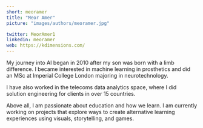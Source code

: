 ```yaml
---
short: meoramer
title: "Meor Amer"
picture: "images/authors/meoramer.jpg"

twitter: MeorAmer1
linkedin: meoramer
web: https://kdimensions.com/
---
```


My journey into AI began in 2010 after my son was born with a limb difference. I became interested in machine learning in prosthetics and did an MSc at Imperial College London majoring in neurotechnology.

I have also worked in the telecoms data analytics space, where I did solution engineering for clients in over 15 countries.

Above all, I am passionate about education and how we learn. I am currently working on projects that explore ways to create alternative learning experiences using visuals, storytelling, and games.